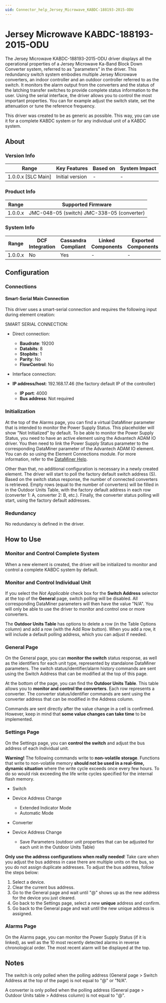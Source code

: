 ```yaml
---
uid: Connector_help_Jersey_Microwave_KABDC-188193-2015-ODU
---
```


# Jersey Microwave KABDC-188193-2015-ODU

The Jersey Microwave KABDC-188193-2015-ODU driver displays all the operational properties of a Jersey Microwave Ka-Band Block Down Converter system, referred to as "parameters" in the driver. This redundancy switch system embodies multiple Jersey Microwave converters, an indoor controller and an outdoor controller referred to as the switch. It monitors the alarm output from the converters and the status of the latching transfer switches to provide complete status information to the user. Using the serial interface, the driver allows you to control the most important properties. You can for example adjust the switch state, set the attenuation or tune the reference frequency.

This driver was created to be as generic as possible. This way, you can use it for a complete KABDC system or for any individual unit of a KABDC system.

## About

### Version Info

| **Range**            | **Key Features** | **Based on** | **System Impact** |
|----------------------|------------------|--------------|-------------------|
| 1.0.0.x \[SLC Main\] | Initial version  | \-           | \-                |

### Product Info

| **Range** | **Supported Firmware**                     |
|-----------|--------------------------------------------|
| 1.0.0.x   | JMC-048-05 (switch) JMC-338-05 (converter) |

### System Info

| **Range** | **DCF Integration** | **Cassandra Compliant** | **Linked Components** | **Exported Components** |
|-----------|---------------------|-------------------------|-----------------------|-------------------------|
| 1.0.0.x   | No                  | Yes                     | \-                    | \-                      |

## Configuration

### Connections

#### Smart-Serial Main Connection

This driver uses a smart-serial connection and requires the following input during element creation:

SMART SERIAL CONNECTION:

- Direct connection:
  - **Baudrate**: 19200
  - **Databits**: 8
  - **Stopbits**: 1
  - **Parity**: No
  - **FlowControl**: No

- Interface connection:

- **IP address/host**: 192.168.17.46 (the factory default IP of the controller)
  - **IP port**: 4000
  - **Bus address**: Not required

### Initialization

At the top of the Alarms page, you can find a virtual DataMiner parameter that is intended to monitor the Power Supply Status. This placeholder will show "Not Initialized" by default. To be able to monitor the Power Supply Status, you need to have an active element using the Advantech ADAM IO driver. You then need to link the Power Supply Status parameter to the corresponding DataMiner parameter of the Advantech ADAM IO element. You can do so using the Element Connections module. For more information, refer to the [DataMiner Help](https://help.dataminer.services/dataminer/#t=DataMinerUserGuide/part_2/elements/Virtual_elements.htm&rhsearch=element%20connections&rhhlterm=element%20connections&rhsyns=%20).

Other than that, no additional configuration is necessary in a newly created element. The driver will start to poll the factory default switch address (S). Based on the switch status response, the number of connected converters is retrieved. Empty rows (equal to the number of converters) will be filled in in the Outdoor Units Table, with the factory default address in each row (converter 1: A, converter 2: B, etc.). Finally, the converter status polling will start, using the factory default addresses.

### Redundancy

No redundancy is defined in the driver.

## How to Use

### Monitor and Control Complete System

When a new element is created, the driver will be initialized to monitor and control a complete KABDC system by default.

### Monitor and Control Individual Unit

If you select the *Not Applicable* check box for the **Switch Address** selector at the top of the **General** page, switch polling will be disabled. All corresponding DataMiner parameters will then have the value "N/A". You will only be able to use the driver to monitor and control one or more converters.

The **Outdoor Units Table** has options to delete a row (in the Table Options column) and add a row (with the Add Row button). When you add a row, it will include a default polling address, which you can adjust if needed.

### General Page

On the General page, you can **monitor the switch** status response, as well as the identifiers for each unit type, represented by standalone DataMiner parameters. The switch status/identifier/alarm history commands are sent using the Switch Address that can be modified at the top of this page.

At the bottom of the page, you can find the **Outdoor Units Table**. This table allows you to **monitor and control the converters**. Each row represents a converter. The converter status/identifier commands are sent using the converter address that can be modified in the Address column.

Commands are sent directly after the value change in a cell is confirmed. However, keep in mind that **some value changes can take time** to be implemented.

### Settings Page

On the Settings page, you can **control the switch** and adjust the bus address of each individual unit.

**Warning!** The following commands write to **non-volatile storage**. Functions that write to non-volatile memory **should not be used in a real-time, dynamic situation** where the write cycle exceeds once every few hours. To do so would risk exceeding the life write cycles specified for the internal flash memory.

- Switch

- Device Address Change
  - Extended Indicator Mode
  - Automatic Mode

- Converter

- Device Address Change
  - Save Parameters (outdoor unit properties that can be adjusted for each unit in the Outdoor Units Table)

**Only use the address configurations when really needed**! Take care when you adjust the bus address in case there are multiple units on the bus, so you do not assign duplicate addresses. To adjust the bus address, follow the steps below:

1.  Select a device.
2.  Clear the current bus address.
3.  Go to the General page and wait until "@" shows up as the new address for the device you just cleared.
4.  Go back to the Settings page, select a new **unique** address and confirm.
5.  Go back to the General page and wait until the new unique address is assigned.

### Alarms Page

On the Alarms page, you can monitor the Power Supply Status (if it is linked), as well as the 10 most recently detected alarms in reverse chronological order. The most recent alarm will be displayed at the top.

## Notes

The switch is only polled when the polling address (General page \> Switch Address at the top of the page) is not equal to "@" or "N/A".

A converter is only polled when the polling address (General page \> Outdoor Units table \> Address column) is not equal to "@".
